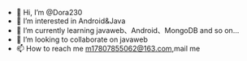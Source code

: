 - 👋 Hi, I’m @Dora230
- 👀 I’m interested in Android&Java
- 🌱 I’m currently learning javaweb、Android、MongoDB and so on...
- 💞️ I’m looking to collaborate on javaweb
- 📫 How to reach me m17807855062@163.com,mail me

<!---
Dora230/Dora230 is a ✨ special ✨ repository because its `README.md` (this file) appears on your GitHub profile.
You can click the Preview link to take a look at your changes.
--->
